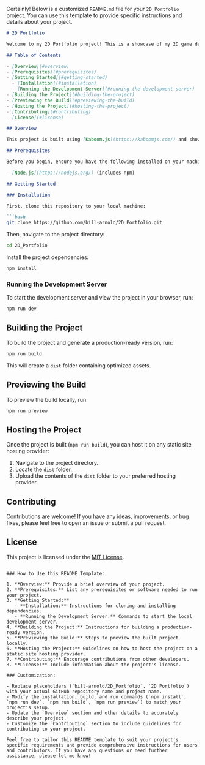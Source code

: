 Certainly! Below is a customized `README.md` file for your `2D_Portfolio` project. You can use this template to provide specific instructions and details about your project.

```markdown
# 2D Portfolio

Welcome to my 2D Portfolio project! This is a showcase of my 2D game development skills.

## Table of Contents

- [Overview](#overview)
- [Prerequisites](#prerequisites)
- [Getting Started](#getting-started)
  - [Installation](#installation)
  - [Running the Development Server](#running-the-development-server)
- [Building the Project](#building-the-project)
- [Previewing the Build](#previewing-the-build)
- [Hosting the Project](#hosting-the-project)
- [Contributing](#contributing)
- [License](#license)

## Overview

This project is built using [Kaboom.js](https://kaboomjs.com/) and showcases various 2D game development techniques.

## Prerequisites

Before you begin, ensure you have the following installed on your machine:

- [Node.js](https://nodejs.org/) (includes npm)

## Getting Started

### Installation

First, clone this repository to your local machine:

```bash
git clone https://github.com/bill-arnold/2D_Portfolio.git
```

Then, navigate to the project directory:

```bash
cd 2D_Portfolio
```

Install the project dependencies:

```bash
npm install
```

### Running the Development Server

To start the development server and view the project in your browser, run:

```bash
npm run dev
```

## Building the Project

To build the project and generate a production-ready version, run:

```bash
npm run build
```

This will create a `dist` folder containing optimized assets.

## Previewing the Build

To preview the build locally, run:

```bash
npm run preview
```

## Hosting the Project

Once the project is built (`npm run build`), you can host it on any static site hosting provider:

1. Navigate to the project directory.
2. Locate the `dist` folder.
3. Upload the contents of the `dist` folder to your preferred hosting provider.

## Contributing

Contributions are welcome! If you have any ideas, improvements, or bug fixes, please feel free to open an issue or submit a pull request.

## License

This project is licensed under the [MIT License](LICENSE).
```

### How to Use this README Template:

1. **Overview:** Provide a brief overview of your project.
2. **Prerequisites:** List any prerequisites or software needed to run your project.
3. **Getting Started:**
   - **Installation:** Instructions for cloning and installing dependencies.
   - **Running the Development Server:** Commands to start the local development server.
4. **Building the Project:** Instructions for building a production-ready version.
5. **Previewing the Build:** Steps to preview the built project locally.
6. **Hosting the Project:** Guidelines on how to host the project on a static site hosting provider.
7. **Contributing:** Encourage contributions from other developers.
8. **License:** Include information about the project's license.

### Customization:

- Replace placeholders (`bill-arnold/2D_Portfolio`, `2D Portfolio`) with your actual GitHub repository name and project name.
- Modify the installation, build, and run commands (`npm install`, `npm run dev`, `npm run build`, `npm run preview`) to match your project's setup.
- Update the `Overview` section and other details to accurately describe your project.
- Customize the `Contributing` section to include guidelines for contributing to your project.

Feel free to tailor this README template to suit your project's specific requirements and provide comprehensive instructions for users and contributors. If you have any questions or need further assistance, please let me know!